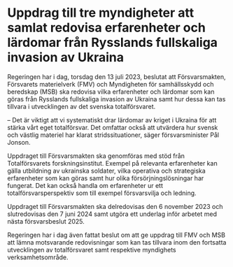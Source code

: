 # Uppdrag till tre myndigheter att samlat redovisa erfarenheter och lärdomar från Rysslands fullskaliga invasion av Ukraina

Regeringen har i dag, torsdag den 13 juli 2023, beslutat att Försvarsmakten, Försvarets materielverk (FMV) och Myndigheten för samhällsskydd och beredskap (MSB) ska redovisa vilka erfarenheter och lärdomar som kan göras från Rysslands fullskaliga invasion av Ukraina samt hur dessa kan tas tillvara i utvecklingen av det svenska totalförsvaret.

– Det är viktigt att vi systematiskt drar lärdomar av kriget i Ukraina för att stärka vårt eget totalförsvar. Det omfattar också att utvärdera hur svensk och västlig materiel har klarat stridssituationer, säger försvarsminister Pål Jonson.

Uppdraget till Försvarsmakten ska genomföras med stöd från Totalförsvarets forskningsinstitut. Exempel på relevanta erfarenheter kan gälla utbildning av ukrainska soldater, vilka operativa och strategiska erfarenheter som kan göras samt hur olika försörjningslösningar har fungerat. Det kan också handla om erfarenheter ur ett totalförsvarsperspektiv som till exempel försvarsvilja och ledning.

Uppdraget till Försvarsmakten ska delredovisas den 6 november 2023 och slutredovisas den 7 juni 2024 samt utgöra ett underlag inför arbetet med nästa försvarsbeslut 2025.

Regeringen har i dag även fattat beslut om att ge uppdrag till FMV och MSB att lämna motsvarande redovisningar som kan tas tillvara inom den fortsatta utvecklingen av totalförsvaret samt respektive myndighets verksamhetsområde.
